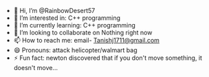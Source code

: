 - 👋 Hi, I’m @RainbowDesert57
- 👀 I’m interested in: C++ programming
- 🌱 I’m currently learning: C++ programming
- 💞️ I’m looking to collaborate on Nothing right now
- 📫 How to reach me: email- Tanishj1711@gmail.com
- 😄 Pronouns: attack helicopter/walmart bag
- ⚡ Fun fact: newton discovered that if you don't move something, it doesn't move...

<!---
RainbowDesert57/RainbowDesert57 is a ✨ special ✨ repository because its `README.md` (this file) appears on your GitHub profile.
You can click the Preview link to take a look at your changes.
--->
